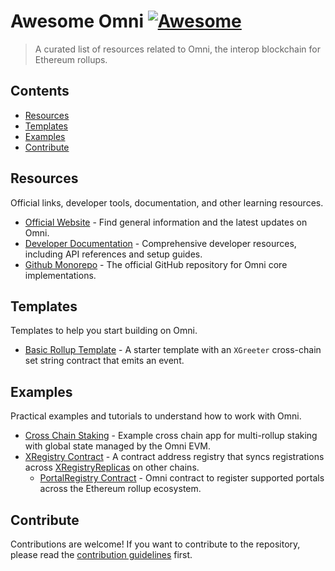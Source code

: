 # Awesome Omni [![Awesome](https://awesome.re/badge.svg)](https://awesome.re)

> A curated list of resources related to Omni, the interop blockchain for Ethereum rollups.

## Contents

- [Resources](#resources)
- [Templates](#templates)
- [Examples](#examples)
- [Contribute](#contribute)

## Resources

Official links, developer tools, documentation, and other learning resources.

- [Official Website](https://omni.network/) - Find general information and the latest updates on Omni.
- [Developer Documentation](https://docs.omni.network/) - Comprehensive developer resources, including API references and setup guides.
- [Github Monorepo](https://github.com/omni-network/omni) - The official GitHub repository for Omni core implementations.

## Templates

Templates to help you start building on Omni.

- [Basic Rollup Template](https://github.com/omni-network/omni-forge-template) - A starter template with an `XGreeter` cross-chain set string contract that emits an event.

## Examples

Practical examples and tutorials to understand how to work with Omni.

- [Cross Chain Staking](https://github.com/omni-network/cross-stake) - Example cross chain app for multi-rollup staking with global state managed by the Omni EVM.
- [XRegistry Contract](https://github.com/omni-network/omni/blob/main/contracts/src/xchain/XRegistry.sol) - A contract address registry that syncs registrations across [XRegistryReplicas](https://github.com/omni-network/omni/blob/main/contracts/src/xchain/XRegistryReplica.sol) on other chains.
  - [PortalRegistry Contract](https://github.com/omni-network/omni/blob/main/contracts/src/xchain/PortalRegistry.sol) - Omni contract to register supported portals across the Ethereum rollup ecosystem.

## Contribute

Contributions are welcome! If you want to contribute to the repository, please read the [contribution guidelines](contributing.md) first.

